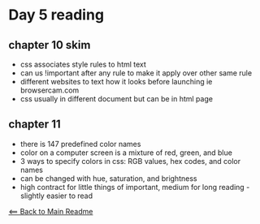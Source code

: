 # Day 5 reading

## chapter 10 skim

- css associates style rules to html text
- can us !important after any rule to make it apply over other same rule
- different websites to text how it looks before launching ie browsercam.com
- css usually in different document but can be in html page

## chapter 11

- there is 147 predefined color names
- color on a computer screen is a mixture of red, green, and blue
- 3 ways to specify colors in css: RGB values, hex codes, and color names
- can be changed with hue, saturation, and brightness
- high contract for little things of important, medium for long reading -slightly easier to read

[<== Back to Main Readme](README.md)
